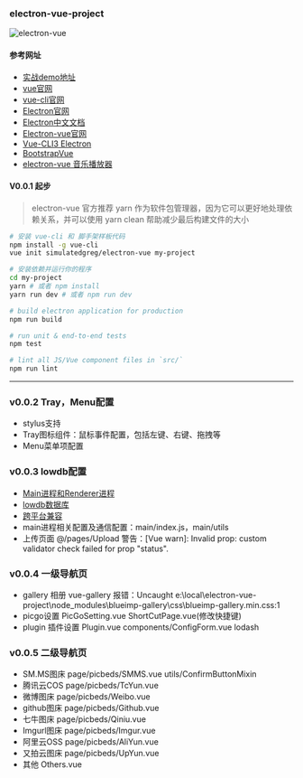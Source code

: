 ### electron-vue-project

![electron-vue](https://github.com/zptime/resources/blob/master/images/electron-vue.PNG)

#### 参考网址

* [实战demo地址](https://juejin.im/post/5c585ff7f265da2d8532b553)
* [vue官网](https://vuejs.org/v2/guide/)
* [vue-cli官网](https://cli.vuejs.org/)
* [Electron官网](https://electronjs.org/docs)
* [Electron中文文档](https://wizardforcel.gitbooks.io/electron-doc/content/index.html)
* [Electron-vue官网](https://simulatedgreg.gitbooks.io/electron-vue/cn/)
* [Vue-CLI3 Electron](https://nklayman.github.io/vue-cli-plugin-electron-builder/guide/#installation)
* [BootstrapVue](https://bootstrap-vue.js.org/docs)
* [electron-vue 音乐播放器](https://learnku.com/articles/14791/music-player-based-on-electron-vue-development)

#### V0.0.1 起步

>electron-vue 官方推荐 yarn 作为软件包管理器，因为它可以更好地处理依赖关系，并可以使用 yarn clean 帮助减少最后构建文件的大小

``` bash
# 安装 vue-cli 和 脚手架样板代码
npm install -g vue-cli
vue init simulatedgreg/electron-vue my-project

# 安装依赖并运行你的程序
cd my-project
yarn # 或者 npm install
yarn run dev # 或者 npm run dev

# build electron application for production
npm run build

# run unit & end-to-end tests
npm test

# lint all JS/Vue component files in `src/`
npm run lint

```

---

### v0.0.2 Tray，Menu配置

* stylus支持
* Tray图标组件：鼠标事件配置，包括左键、右键、拖拽等
* Menu菜单项配置

### v0.0.3 lowdb配置

* [Main进程和Renderer进程](https://molunerfinn.com/electron-vue-2/#%E5%89%8D%E8%A8%80)
* [lowdb数据库](https://molunerfinn.com/electron-vue-3/)
* [跨平台兼容](https://molunerfinn.com/electron-vue-4/)
* main进程相关配置及通信配置：main/index.js，main/utils
* 上传页面 @/pages/Upload
警告：[Vue warn]: Invalid prop: custom validator check failed for prop "status".

### v0.0.4 一级导航页

* gallery 相册 vue-gallery
报错：Uncaught e:\local\electron-vue-project\node_modules\blueimp-gallery\css\blueimp-gallery.min.css:1
* picgo设置 PicGoSetting.vue  ShortCutPage.vue(修改快捷键)
* plugin 插件设置 Plugin.vue  components/ConfigForm.vue  lodash

### v0.0.5 二级导航页

* SM.MS图床 page/picbeds/SMMS.vue  utils/ConfirmButtonMixin
* 腾讯云COS page/picbeds/TcYun.vue
* 微博图床 page/picbeds/Weibo.vue
* github图床 page/picbeds/Github.vue
* 七牛图床 page/picbeds/Qiniu.vue
* Imgurl图床 page/picbeds/Imgur.vue
* 阿里云OSS page/picbeds/AliYun.vue
* 又拍云图床 page/picbeds/UpYun.vue
* 其他 Others.vue
